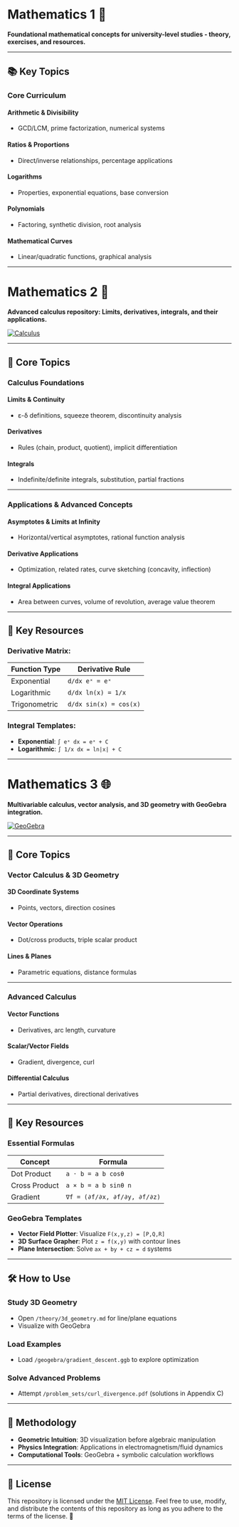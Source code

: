 # Mathematics 1 🧮  
**Foundational mathematical concepts for university-level studies - theory, exercises, and resources.**

---

## 📚 Key Topics  

### Core Curriculum  

#### **Arithmetic & Divisibility**  
- GCD/LCM, prime factorization, numerical systems  

#### **Ratios & Proportions**  
- Direct/inverse relationships, percentage applications  

#### **Logarithms**  
- Properties, exponential equations, base conversion  

#### **Polynomials**  
- Factoring, synthetic division, root analysis  

#### **Mathematical Curves**  
- Linear/quadratic functions, graphical analysis  

---

# Mathematics 2 📐  
**Advanced calculus repository: Limits, derivatives, integrals, and their applications.**

[![Calculus](https://img.shields.io/badge/Calculus-Limits%2C_Derivatives%2C_Integrals-blue)](https://en.wikipedia.org/wiki/Calculus)  

---

## 🌟 Core Topics  

### Calculus Foundations  

#### **Limits & Continuity**  
- ε-δ definitions, squeeze theorem, discontinuity analysis  

#### **Derivatives**  
- Rules (chain, product, quotient), implicit differentiation  

#### **Integrals**  
- Indefinite/definite integrals, substitution, partial fractions  

---

### Applications & Advanced Concepts  

#### **Asymptotes & Limits at Infinity**  
- Horizontal/vertical asymptotes, rational function analysis  

#### **Derivative Applications**  
- Optimization, related rates, curve sketching (concavity, inflection)  

#### **Integral Applications**  
- Area between curves, volume of revolution, average value theorem  

---

## 🔑 Key Resources  

### Derivative Matrix:  
| Function Type     | Derivative Rule               |  
|--------------------|-------------------------------|  
| Exponential        | `d/dx eˣ = eˣ`               |  
| Logarithmic        | `d/dx ln(x) = 1/x`           |  
| Trigonometric      | `d/dx sin(x) = cos(x)`       |  

### Integral Templates:  
- **Exponential**: `∫ eˣ dx = eˣ + C`  
- **Logarithmic**: `∫ 1/x dx = ln|x| + C`  

---

# Mathematics 3 🌐  
**Multivariable calculus, vector analysis, and 3D geometry with GeoGebra integration.**

[![GeoGebra](https://img.shields.io/badge/GeoGebra-3D_Visualization-green)](https://www.geogebra.org/)  

---

## 🌟 Core Topics  

### Vector Calculus & 3D Geometry  

#### **3D Coordinate Systems**  
- Points, vectors, direction cosines  

#### **Vector Operations**  
- Dot/cross products, triple scalar product  

#### **Lines & Planes**  
- Parametric equations, distance formulas  

---

### Advanced Calculus  

#### **Vector Functions**  
- Derivatives, arc length, curvature  

#### **Scalar/Vector Fields**  
- Gradient, divergence, curl  

#### **Differential Calculus**  
- Partial derivatives, directional derivatives  

---

## 🔑 Key Resources  

### Essential Formulas  
| Concept          | Formula                                      |  
|-------------------|---------------------------------------------|  
| Dot Product       | `a · b = a b cosθ`                         |  
| Cross Product     | `a × b = a b sinθ n`                       |  
| Gradient          | `∇f = (∂f/∂x, ∂f/∂y, ∂f/∂z)`               |  

### GeoGebra Templates  
- **Vector Field Plotter**: Visualize `F(x,y,z) = [P,Q,R]`  
- **3D Surface Grapher**: Plot `z = f(x,y)` with contour lines  
- **Plane Intersection**: Solve `ax + by + cz = d` systems  

---

## 🛠️ How to Use  

### Study 3D Geometry  
- Open `/theory/3d_geometry.md` for line/plane equations  
- Visualize with GeoGebra  

### Load Examples  
- Load `/geogebra/gradient_descent.ggb` to explore optimization  

### Solve Advanced Problems  
- Attempt `/problem_sets/curl_divergence.pdf` (solutions in Appendix C)  

---

## 📜 Methodology  

- **Geometric Intuition**: 3D visualization before algebraic manipulation  
- **Physics Integration**: Applications in electromagnetism/fluid dynamics  
- **Computational Tools**: GeoGebra + symbolic calculation workflows  

---

## 📜 License

This repository is licensed under the [MIT License](LICENSE). Feel free to use, modify, and distribute the contents of this repository as long as you adhere to the terms of the license. 📝
